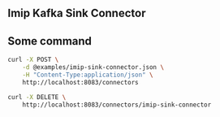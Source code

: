 ## Imip Kafka Sink Connector

## Some command

```bash
curl -X POST \
    -d @examples/imip-sink-connector.json \
    -H "Content-Type:application/json" \
    http://localhost:8083/connectors

curl -X DELETE \
    http://localhost:8083/connectors/imip-sink-connector
```
